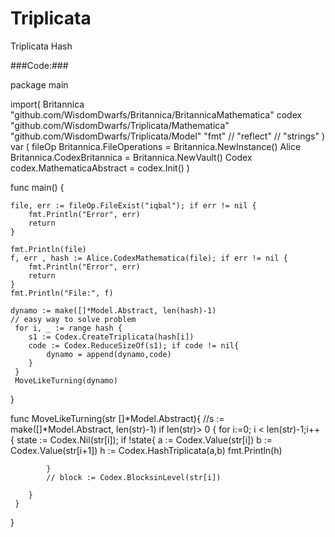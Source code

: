 # Triplicata
Triplicata Hash

###Code:###

package main

import(
	Britannica "github.com/WisdomDwarfs/Britannica/BritannicaMathematica"
	codex "github.com/WisdomDwarfs/Triplicata/Mathematica"
	"github.com/WisdomDwarfs/Triplicata/Model"
	"fmt"
	// "reflect"
	// "strings"
)
var ( 
	fileOp Britannica.FileOperations = Britannica.NewInstance()
	Alice Britannica.CodexBritannica = Britannica.NewVault()
	Codex codex.MathematicaAbstract = codex.Init() 
   )

func main() {

	file, err := fileOp.FileExist("iqbal"); if err != nil { 
		fmt.Println("Error", err) 
		return 
	} 
	
	fmt.Println(file) 
	f, err , hash := Alice.CodexMathematica(file); if err != nil { 
		fmt.Println("Error", err) 
		return 
	}
	fmt.Println("File:", f)
	
	dynamo := make([]*Model.Abstract, len(hash)-1)
	// easy way to solve problem
	 for i, _ := range hash {
		s1 := Codex.CreateTriplicata(hash[i])
		code := Codex.ReduceSizeOf(s1); if code != nil{
			dynamo = append(dynamo,code)
		}
	 }
	 MoveLikeTurning(dynamo)

	 
	 
  }


 func MoveLikeTurning(str []*Model.Abstract){
	 //s := make([]*Model.Abstract, len(str)-1)
 	if len(str)> 0 {
 		for i:=0; i < len(str)-1;i++ {
			state := Codex.Nil(str[i]); if !state{
				a := Codex.Value(str[i])
				b := Codex.Value(str[i+1])
				h := Codex.HashTriplicata(a,b)
				fmt.Println(h)
				
			}
			// block := Codex.BlocksinLevel(str[i])
			
    	}
	 }
 }
